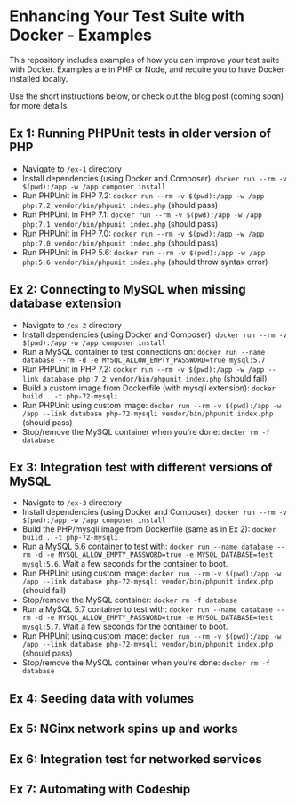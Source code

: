 # Enhancing Your Test Suite with Docker - Examples

This repository includes examples of how you can improve your test suite with Docker. Examples are in PHP or Node, and require you to have Docker installed locally.

Use the short instructions below, or check out the blog post (coming soon) for more details.

## Ex 1: Running PHPUnit tests in older version of PHP

- Navigate to `/ex-1` directory
- Install dependencies (using Docker and Composer): `docker run --rm -v $(pwd):/app -w /app composer install`
- Run PHPUnit in PHP 7.2: `docker run --rm -v $(pwd):/app -w /app php:7.2 vendor/bin/phpunit index.php` (should pass)
- Run PHPUnit in PHP 7.1: `docker run --rm -v $(pwd):/app -w /app php:7.1 vendor/bin/phpunit index.php` (should pass)
- Run PHPUnit in PHP 7.0: `docker run --rm -v $(pwd):/app -w /app php:7.0 vendor/bin/phpunit index.php` (should pass)
- Run PHPUnit in PHP 5.6: `docker run --rm -v $(pwd):/app -w /app php:5.6 vendor/bin/phpunit index.php` (should throw syntax error)

## Ex 2: Connecting to MySQL when missing database extension

- Navigate to `/ex-2` directory
- Install dependencies (using Docker and Composer): `docker run --rm -v $(pwd):/app -w /app composer install`
- Run a MySQL container to test connections on: `docker run --name database --rm -d -e MYSQL_ALLOW_EMPTY_PASSWORD=true mysql:5.7`
- Run PHPUnit in PHP 7.2: `docker run --rm -v $(pwd):/app -w /app --link database php:7.2 vendor/bin/phpunit index.php` (should fail)
- Build a custom image from Dockerfile (with mysqli extension): `docker build . -t php-72-mysqli`
- Run PHPUnit using custom image: `docker run --rm -v $(pwd):/app -w /app --link database php-72-mysqli vendor/bin/phpunit index.php` (should pass)
- Stop/remove the MySQL container when you're done: `docker rm -f database`

## Ex 3: Integration test with different versions of MySQL

- Navigate to `/ex-3` directory
- Install dependencies (using Docker and Composer): `docker run --rm -v $(pwd):/app -w /app composer install`
- Build the PHP/mysqli image from Dockerfile (same as in Ex 2): `docker build . -t php-72-mysqli`
- Run a MySQL 5.6 container to test with: `docker run --name database --rm -d -e MYSQL_ALLOW_EMPTY_PASSWORD=true -e MYSQL_DATABASE=test mysql:5.6`. Wait a few seconds for the container to boot.
- Run PHPUnit using custom image: `docker run --rm -v $(pwd):/app -w /app --link database php-72-mysqli vendor/bin/phpunit index.php` (should fail)
- Stop/remove the MySQL container: `docker rm -f database`
- Run a MySQL 5.7 container to test with: `docker run --name database --rm -d -e MYSQL_ALLOW_EMPTY_PASSWORD=true -e MYSQL_DATABASE=test mysql:5.7`. Wait a few seconds for the container to boot.
- Run PHPUnit using custom image: `docker run --rm -v $(pwd):/app -w /app --link database php-72-mysqli vendor/bin/phpunit index.php` (should pass)
- Stop/remove the MySQL container when you're done: `docker rm -f database`

## Ex 4: Seeding data with volumes

## Ex 5: NGinx network spins up and works

## Ex 6: Integration test for networked services

## Ex 7: Automating with Codeship
